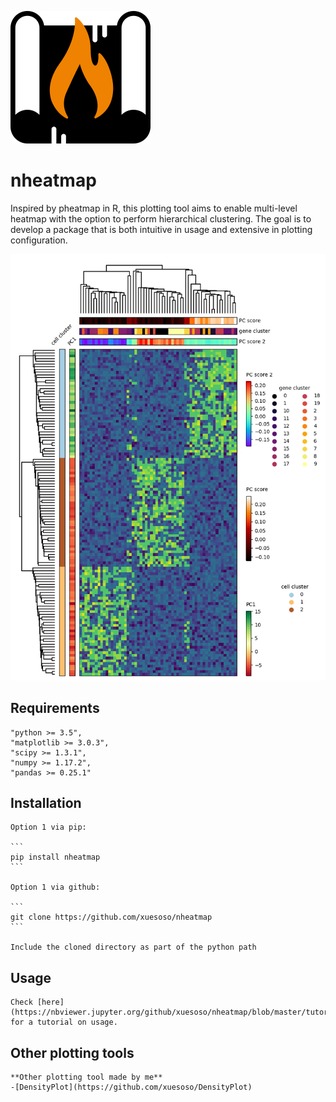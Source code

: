 ![Logo](logo.png)

# nheatmap
Inspired by pheatmap in R, this plotting tool aims to enable multi-level heatmap with the option to perform hierarchical clustering. The goal is to develop a package that is both intuitive in usage and extensive in plotting configuration.
    
![Example](./examples/example1.png)

## Requirements
   ```
   "python >= 3.5",
   "matplotlib >= 3.0.3",
   "scipy >= 1.3.1",
   "numpy >= 1.17.2",
   "pandas >= 0.25.1"
   ```

## Installation
    Option 1 via pip:

    ```
    pip install nheatmap
    ```

    Option 1 via github:

    ```
    git clone https://github.com/xuesoso/nheatmap
    ```

    Include the cloned directory as part of the python path

## Usage
    Check [here](https://nbviewer.jupyter.org/github/xuesoso/nheatmap/blob/master/tutorial.ipynb) for a tutorial on usage.

## Other plotting tools
    **Other plotting tool made by me**
    -[DensityPlot](https://github.com/xuesoso/DensityPlot)
